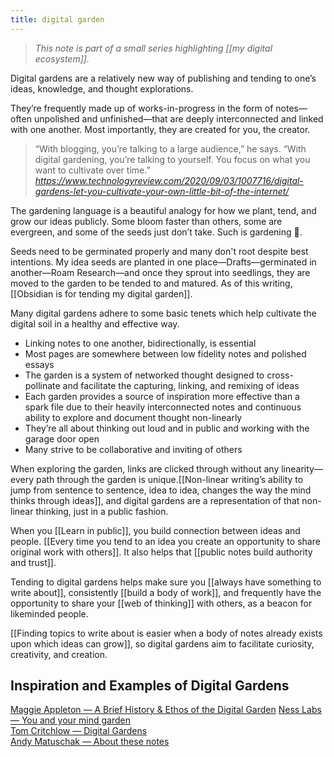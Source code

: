 ```yaml
---
title: digital garden
---
```

> *This note is part of a small series highlighting [[my digital ecosystem]].*

Digital gardens are a relatively new way of publishing and tending to one’s ideas, knowledge, and thought explorations.

They’re frequently made up of works-in-progress in the form of notes—often unpolished and unfinished—that are deeply interconnected and linked with one another. Most importantly, they are created for you, the creator.

<blockquote class="quoteback" darkmode="" data-title="Digital%20gardens%20let%20you%20cultivate%20your%20own%20little%20bit%20of%20the%20internet%20%E2%80%93%20MIT%20Technology%20Review" data-author="" cite="https://www.technologyreview.com/2020/09/03/1007716/digital-gardens-let-you-cultivate-your-own-little-bit-of-the-internet/">
“With blogging, you’re talking to a large audience,” he says. “With digital gardening, you’re talking to yourself. You focus on what you want to cultivate over time.”
<footer><cite> <a href="https://www.technologyreview.com/2020/09/03/1007716/digital-gardens-let-you-cultivate-your-own-little-bit-of-the-internet/">https://www.technologyreview.com/2020/09/03/1007716/digital-gardens-let-you-cultivate-your-own-little-bit-of-the-internet/</a></cite></footer>
</blockquote><script note="" src="https://cdn.jsdelivr.net/gh/Blogger-Peer-Review/quotebacks@1/quoteback.js"></script>

The gardening language is a beautiful analogy for how we plant, tend, and grow our ideas publicly. Some bloom faster than others, some are evergreen, and some of the seeds just don’t take. Such is gardening 🌱.

Seeds need to be germinated properly and many don't root despite best intentions. My idea seeds are planted in one place—Drafts—germinated in another—Roam Research—and once they sprout into seedlings, they are moved to the garden to be tended to and matured. As of this writing,[[Obsidian is for tending my digital garden]].

Many digital gardens adhere to some basic tenets which help cultivate the digital soil in a healthy and effective way.
- Linking notes to one another, bidirectionally, is essential
- Most pages are somewhere between low fidelity notes and polished essays
- The garden is a system of networked thought designed to cross-pollinate and facilitate the capturing, linking, and remixing of ideas
- Each garden provides a source of inspiration more effective than a spark file due to their heavily interconnected notes and continuous ability to explore and document thought non-linearly
- They’re all about thinking out loud and in public and working with the garage door open
- Many strive to be collaborative and inviting of others

When exploring the garden, links are clicked through without any linearity—every path through the garden is unique.[[Non-linear writing’s ability to jump from sentence to sentence, idea to idea, changes the way the mind thinks through ideas]], and digital gardens are a representation of that non-linear thinking, just in a public fashion.

When you [[Learn in public]], you build connection between ideas and people. [[Every time you tend to an idea you create an opportunity to share original work with others]].  It also helps that [[public notes build authority and trust]].

Tending to digital gardens helps make sure you [[always have something to write about]], consistently [[build a body of work]], and frequently have the opportunity to share your [[web of thinking]] with others, as a beacon for likeminded people.

[[Finding topics to write about is easier when a body of notes already exists upon which ideas can grow]], so digital gardens aim to facilitate curiosity, creativity, and creation.

## Inspiration and Examples of Digital Gardens
[Maggie Appleton — A Brief History & Ethos of the Digital Garden](https://maggieappleton.com/garden-history)
[Ness Labs — You and your mind garden](https://nesslabs.com/mind-garden)<br>
[Tom Critchlow — Digital Gardens](https://tomcritchlow.com/blogchains/digital-gardens/)<br>
[Andy Matuschak — About these notes](http://notes.andymatuschak.org/)<br>
